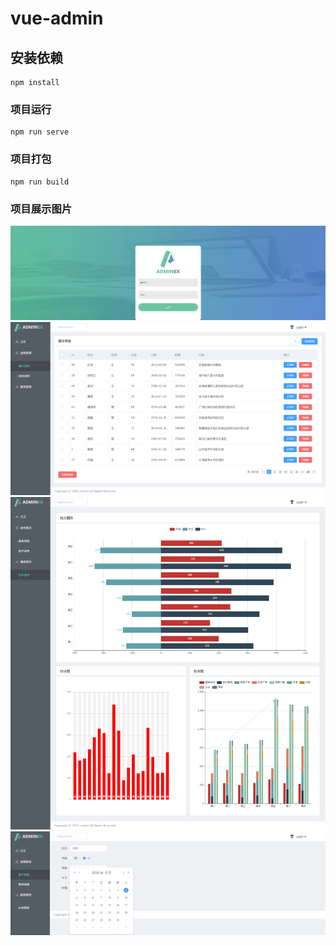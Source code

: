 # vue-admin

## 安装依赖
```
npm install
```

### 项目运行
```
npm run serve
```

### 项目打包
```
npm run build
```

### 项目展示图片

![登录](login.png)
![列表](2.png)
![表格](3.png)
![详情页](4.png)
